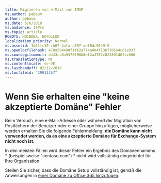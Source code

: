 ```yaml
---
title: Migrieren von e-Mail von IMAP
ms.author: pebaum
author: pebaum
ms.date: 5/8/2018
ms.audience: ITPro
ms.topic: article
ROBOTS: NOINDEX, NOFOLLOW
localization_priority: Normal
ms.assetid: 1d51fc10-cb67-4afa-a597-aef8dc90b9f8
ms.openlocfilehash: 470a504498f1f62a774a404f136f306b4cd1e93f
ms.sourcegitcommit: dd43cc0a9470f98b8ef2a3787c823801d674c666
ms.translationtype: MT
ms.contentlocale: de-DE
ms.lasthandoff: 02/12/2019
ms.locfileid: "29911267"
---
```

# <a name="when-you-get-a-not-an-accepted-domain-error"></a>Wenn Sie erhalten eine "keine akzeptierte Domäne" Fehler

Beim Versuch, eine e-Mail-Adresse oder während der Migration von Postfächern der Benutzer oder einer Gruppe hinzufügen, möglicherweise werden erhalten Sie die folgende Fehlermeldung: **die Domäne kann nicht verwendet werden, da es eine akzeptierte Domäne für Exchange-System nicht noch ist.**
  
In den meisten Fällen wird dieser Fehler ein Ergebnis des Domänennamens * (beispielsweise "contoso.com") * nicht wird vollständig eingerichtet für Ihre Organisation. 
  
Stellen Sie sicher, dass die Domäne Setup vollständig ist, gemäß die Anweisungen in [einer Domäne zu Office 365 hinzufügen](https://support.office.com/article/6383f56d-3d09-4dcb-9b41-b5f5a5efd611).
  


